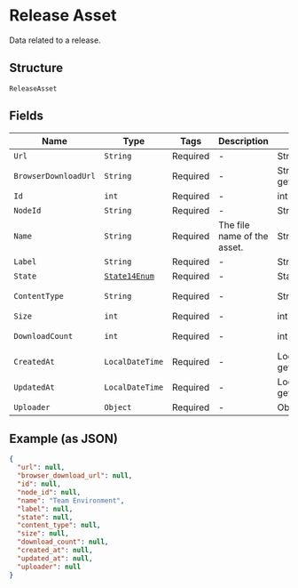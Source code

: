 
# Release Asset

Data related to a release.

## Structure

`ReleaseAsset`

## Fields

| Name | Type | Tags | Description | Getter | Setter |
|  --- | --- | --- | --- | --- | --- |
| `Url` | `String` | Required | - | String getUrl() | setUrl(String url) |
| `BrowserDownloadUrl` | `String` | Required | - | String getBrowserDownloadUrl() | setBrowserDownloadUrl(String browserDownloadUrl) |
| `Id` | `int` | Required | - | int getId() | setId(int id) |
| `NodeId` | `String` | Required | - | String getNodeId() | setNodeId(String nodeId) |
| `Name` | `String` | Required | The file name of the asset. | String getName() | setName(String name) |
| `Label` | `String` | Required | - | String getLabel() | setLabel(String label) |
| `State` | [`State14Enum`](../../doc/models/state-14-enum.md) | Required | - | State14Enum getState() | setState(State14Enum state) |
| `ContentType` | `String` | Required | - | String getContentType() | setContentType(String contentType) |
| `Size` | `int` | Required | - | int getSize() | setSize(int size) |
| `DownloadCount` | `int` | Required | - | int getDownloadCount() | setDownloadCount(int downloadCount) |
| `CreatedAt` | `LocalDateTime` | Required | - | LocalDateTime getCreatedAt() | setCreatedAt(LocalDateTime createdAt) |
| `UpdatedAt` | `LocalDateTime` | Required | - | LocalDateTime getUpdatedAt() | setUpdatedAt(LocalDateTime updatedAt) |
| `Uploader` | `Object` | Required | - | Object getUploader() | setUploader(Object uploader) |

## Example (as JSON)

```json
{
  "url": null,
  "browser_download_url": null,
  "id": null,
  "node_id": null,
  "name": "Team Environment",
  "label": null,
  "state": null,
  "content_type": null,
  "size": null,
  "download_count": null,
  "created_at": null,
  "updated_at": null,
  "uploader": null
}
```

